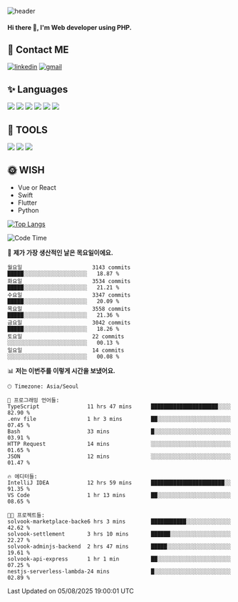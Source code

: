 ![header](https://capsule-render.vercel.app/api?type=waving&color=auto&height=300&section=header&text=Elin&fontSize=90&animation=twinkling)

#### Hi there 👋, I'm <b>Web developer</b> using PHP. ####

<!--
- 🔭 I’m currently working on Uniwill
- 🌱 I’m currently learning Vue or React or Python.
-->

<!---#### I am PHP developer --->

## 💌 Contact ME ###
[<img src='https://img.shields.io/badge/-EunjiKo-%230A66C2?style=flat-square&logo=LinkedIn&logoColor=white' alt='linkedin'>](https://www.linkedin.com/in/https://www.linkedin.com/in/eunji-ko-00a907164//)  [<img src='https://img.shields.io/badge/-einee214%40gmail.com-%23EA4335?style=flat-square&logo=Gmail&logoColor=white' alt='gmail'>](einee214@gmail.com)  


## ✨ Languages
<img src='https://img.shields.io/badge/-PHP-%23777BB4?style=for-the-badge&logo=PHP&logoColor=white'> <img src='https://img.shields.io/badge/-Laravel-%23FF2D20?style=for-the-badge&logo=Laravel&logoColor=white'> <img src='https://img.shields.io/badge/Jquery-%230769AD?style=for-the-badge&logo=Jquery&logoColor=white'> <img src='https://img.shields.io/badge/CSS3-%231572B6?style=for-the-badge&logo=CSS3&logoColor=white'> <img src='https://img.shields.io/badge/Bootstrap-%237952B3?style=for-the-badge&logo=Bootstrap&logoColor=white' > <img src='https://img.shields.io/badge/MySQL-%234479A1?style=for-the-badge&logo=MySQL&logoColor=white' >

## 🌷 TOOLS
<img src='https://img.shields.io/badge/PHPSTORM-%23000000?style=for-the-badge&logo=PhpStorm&logoColor=white' > <img src='https://img.shields.io/badge/GitLab-%23FCA121?style=for-the-badge&logo=GitLab&logoColor=white' > <img src='https://img.shields.io/badge/GitHub-%23181717?style=for-the-badge&logo=GitHub&logoColor=white'>


## 🌞 WISH
- Vue or React
- Swift
- Flutter
- Python


[![Top Langs](https://github-readme-stats.vercel.app/api/top-langs/?username=ein214&layout=compact)](https://github.com/anuraghazra/github-readme-stats)

<!--START_SECTION:waka-->
![Code Time](http://img.shields.io/badge/Code%20Time-4%2C364%20hrs-blue)

📅 **제가 가장 생산적인 날은 목요일이에요.** 

```text
월요일                      3143 commits        █████░░░░░░░░░░░░░░░░░░░░   18.87 % 
화요일                      3534 commits        █████░░░░░░░░░░░░░░░░░░░░   21.21 % 
수요일                      3347 commits        █████░░░░░░░░░░░░░░░░░░░░   20.09 % 
목요일                      3558 commits        █████░░░░░░░░░░░░░░░░░░░░   21.36 % 
금요일                      3042 commits        █████░░░░░░░░░░░░░░░░░░░░   18.26 % 
토요일                      22 commits          ░░░░░░░░░░░░░░░░░░░░░░░░░   00.13 % 
일요일                      14 commits          ░░░░░░░░░░░░░░░░░░░░░░░░░   00.08 % 
```


📊 **저는 이번주를 이렇게 시간을 보냈어요.** 

```text
🕑︎ Timezone: Asia/Seoul

💬 프로그래밍 언어들: 
TypeScript               11 hrs 47 mins      █████████████████████░░░░   82.90 % 
.env file                1 hr 3 mins         ██░░░░░░░░░░░░░░░░░░░░░░░   07.45 % 
Bash                     33 mins             █░░░░░░░░░░░░░░░░░░░░░░░░   03.91 % 
HTTP Request             14 mins             ░░░░░░░░░░░░░░░░░░░░░░░░░   01.65 % 
JSON                     12 mins             ░░░░░░░░░░░░░░░░░░░░░░░░░   01.47 % 

🔥 에디터들: 
IntelliJ IDEA            12 hrs 59 mins      ███████████████████████░░   91.35 % 
VS Code                  1 hr 13 mins        ██░░░░░░░░░░░░░░░░░░░░░░░   08.65 % 

🐱‍💻 프로젝트들: 
solvook-marketplace-backe6 hrs 3 mins        ███████████░░░░░░░░░░░░░░   42.62 % 
solvook-settlement       3 hrs 10 mins       ██████░░░░░░░░░░░░░░░░░░░   22.27 % 
solvook-adminjs-backend  2 hrs 47 mins       █████░░░░░░░░░░░░░░░░░░░░   19.61 % 
solvook-api-express      1 hr 1 min          ██░░░░░░░░░░░░░░░░░░░░░░░   07.25 % 
nestjs-serverless-lambda-24 mins             █░░░░░░░░░░░░░░░░░░░░░░░░   02.89 % 
```


 Last Updated on 05/08/2025 19:00:01 UTC
<!--END_SECTION:waka-->

<!---![GitHub stats](https://github-readme-stats.vercel.app/api?username=ein214&show_icons=true&theme=dracula)  --->



